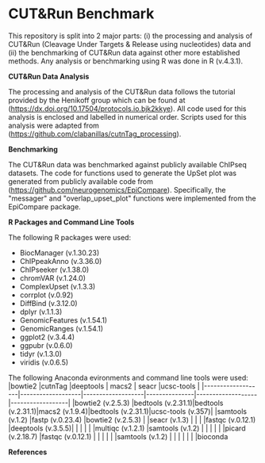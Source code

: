 # CUT&Run Benchmark

This repository is split into 2 major parts: (i) the processing and analysis of CUT&Run (Cleavage Under Targets & Release using nucleotides) data and (ii) the benchmarking of CUT&Run data against other more established methods. Any analysis or benchmarking using R was done in R (v.4.3.1).

**CUT&Run Data Analysis** 

The processing and analysis of the CUT&Run data follows the tutorial provided by the Henikoff group which can be found at (https://dx.doi.org/10.17504/protocols.io.bjk2kkye). All code used for this analysis is enclosed and labelled in numerical order. Scripts used for this analysis were adapted from (https://github.com/clabanillas/cutnTag_processing). 

**Benchmarking**

The CUT&Run data was benchmarked against publicly available ChIPseq datasets. The code for functions used to generate the UpSet plot was generated from publicly available code from (https://github.com/neurogenomics/EpiCompare). Specifically, the "messager" and "overlap_upset_plot" functions were implemented from the EpiCompare package. 

**R Packages and Command Line Tools**

The following R packages were used:
* BiocManager (v.1.30.23)
* ChIPpeakAnno (v.3.36.0)
* ChIPseeker (v.1.38.0)
* chromVAR (v.1.24.0)
* ComplexUpset (v.1.3.3)
* corrplot (v.0.92)
* DiffBind (v.3.12.0)
* dplyr (v.1.1.3)
* GenomicFeatures (v.1.54.1)
* GenomicRanges (v.1.54.1)
* ggplot2 (v.3.4.4)
* ggpubr (v.0.6.0)
* tidyr (v.1.3.0)
* viridis (v.0.6.5)

The following Anaconda evironments and command line tools were used:
|bowtie2            |cutnTag            |deeptools          | macs2         | seacr             |ucsc-tools        |
|-------------------|-------------------|-------------------|---------------|-------------------|------------------|
|bowtie2 (v.2.5.3)  |bedtools (v.2.31.1)|bedtools (v.2.31.1)|macs2 (v.1.9.4)|bedtools (v.2.31.1)|ucsc-tools (v.357)|
|samtools (v.1.2)   |fastp (v.0.23.4)   |bowtie2 (v.2.5.3)  |               |seacr (v.1.3)      |                  |
|                   |fastqc (v.0.12.1)  |deeptools (v.3.5.5)|               |                   |                  |
|                   |multiqc (v.1.2.1)  |samtools (v.1.2)   |               |                   |                  |
|                   |picard (v.2.18.7)  |fastqc (v.0.12.1)  |               |                   |                  |
|                   |samtools (v.1.2)   |                   |               |                   |                  |
|                   |bioconda


**References**
